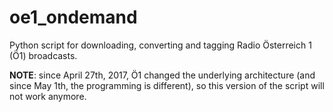# oe1_ondemand
Python script for downloading, converting and tagging Radio Österreich 1 (Ö1) broadcasts.

**NOTE**: since April 27th, 2017, Ö1 changed the underlying architecture (and since May 1th, the programming is different), so this version of the script will not work anymore.
